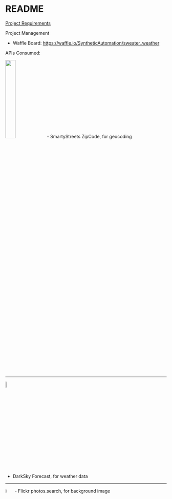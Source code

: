 # README

<a href="https://bit.ly/2TfKX92" target="_blank">Project Requirements</a>

Project Management
- Waffle Board: https://waffle.io/SyntheticAutomation/sweater_weather

APIs Consumed:

<img src="https://bit.ly/2GVzKnH" width="25%">
- SmartyStreets ZipCode, for geocoding
<hr>
<img src="https://pbs.twimg.com/profile_images/428154467448389632/gOij3QhC_400x400.png" width="7%">

- DarkSky Forecast, for weather data
<hr>
<img src="https://bit.ly/2SnnkqK" width="5%">
- Flickr photos.search, for background image
